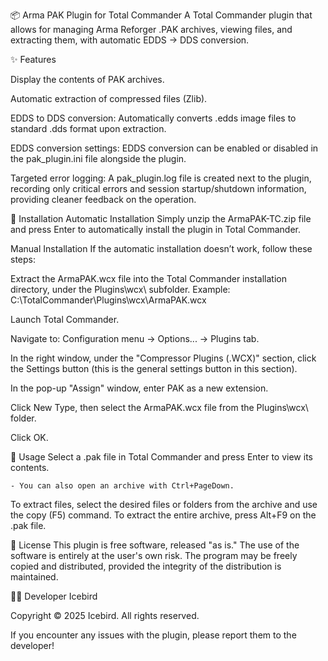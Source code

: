 📦 Arma PAK Plugin for Total Commander
A Total Commander plugin that allows for managing Arma Reforger .PAK archives, viewing files, and extracting them, with automatic EDDS → DDS conversion.

✨ Features

Display the contents of PAK archives.

Automatic extraction of compressed files (Zlib).

EDDS to DDS conversion: Automatically converts .edds image files to standard .dds format upon extraction.

EDDS conversion settings: EDDS conversion can be enabled or disabled in the pak_plugin.ini file alongside the plugin.

Targeted error logging: A pak_plugin.log file is created next to the plugin, recording only critical errors and session startup/shutdown information, providing cleaner feedback on the operation.

🚀 Installation
Automatic Installation
Simply unzip the ArmaPAK-TC.zip file and press Enter to automatically install the plugin in Total Commander.

Manual Installation
If the automatic installation doesn’t work, follow these steps:

Extract the ArmaPAK.wcx file into the Total Commander installation directory, under the Plugins\wcx\ subfolder.
Example: C:\TotalCommander\Plugins\wcx\ArmaPAK.wcx

Launch Total Commander.

Navigate to: Configuration menu → Options... → Plugins tab.

In the right window, under the "Compressor Plugins (.WCX)" section, click the Settings button (this is the general settings button in this section).

In the pop-up "Assign" window, enter PAK as a new extension.

Click New Type, then select the ArmaPAK.wcx file from the Plugins\wcx\ folder.

Click OK.


📖 Usage
Select a .pak file in Total Commander and press Enter to view its contents.

    - You can also open an archive with Ctrl+PageDown.

To extract files, select the desired files or folders from the archive and use the copy (F5) command. To extract the entire archive, press Alt+F9 on the .pak file.


📄 License
This plugin is free software, released "as is." The use of the software is entirely at the user's own risk. The program may be freely copied and distributed, provided the integrity of the distribution is maintained.

🧑‍💻 Developer
Icebird

Copyright © 2025 Icebird. All rights reserved.

If you encounter any issues with the plugin, please report them to the developer!
